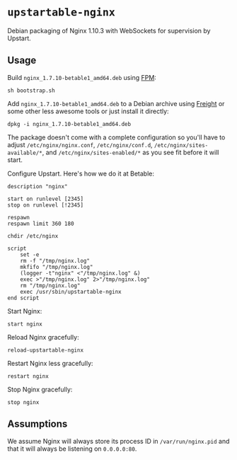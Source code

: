 `upstartable-nginx`
===================

Debian packaging of Nginx 1.10.3 with WebSockets for supervision by Upstart.

Usage
-----

Build `nginx_1.7.10-betable1_amd64.deb` using [FPM](https://github.com/jordansissel/fpm):

    sh bootstrap.sh

Add `nginx_1.7.10-betable1_amd64.deb` to a Debian archive using [Freight](https://github.com/rcrowley/freight) or some other less awesome tools or just install it directly:

    dpkg -i nginx_1.7.10-betable1_amd64.deb

The package doesn't come with a complete configuration so you'll have to adjust `/etc/nginx/nginx.conf`, `/etc/nginx/conf.d`, `/etc/nginx/sites-available/*`, and `/etc/nginx/sites-enabled/*` as you see fit before it will start.

Configure Upstart.  Here's how we do it at Betable:

    description "nginx"

    start on runlevel [2345]
    stop on runlevel [!2345]

    respawn
    respawn limit 360 180

    chdir /etc/nginx

    script
        set -e
        rm -f "/tmp/nginx.log"
        mkfifo "/tmp/nginx.log"
        (logger -t"nginx" <"/tmp/nginx.log" &)
        exec >"/tmp/nginx.log" 2>"/tmp/nginx.log"
        rm "/tmp/nginx.log"
        exec /usr/sbin/upstartable-nginx
    end script

Start Nginx:

    start nginx

Reload Nginx gracefully:

    reload-upstartable-nginx

Restart Nginx less gracefully:

    restart nginx

Stop Nginx gracefully:

    stop nginx

Assumptions
-----------

We assume Nginx will always store its process ID in `/var/run/nginx.pid` and that it will always be listening on `0.0.0.0:80`.

